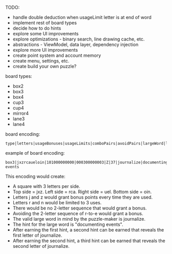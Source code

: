 TODO:

- handle double deduction when usageLimit letter is at end of word
- implement rest of board types
- decide how to do hints
- explore some UI improvements
- explore optimizations - binary search, line drawing cache, etc.
- abstractions - ViewModel, data layer, dependency injection
- explore more UI improvements
- create point system and account memory
- create menu, settings, etc.
- create build your own puzzle?

board types:
- box2
- box3
- box4
- cup3
- cup4
- mirror4
- lane3
- lane4

board encoding:

```
type|letters|usageBonuses|usageLimits|comboPairs|avoidPairs|largeWord|largeWordHint
```

example of board encoding:

```
box3|jxzrcaueloin|101000000000|000300000003|Z|37|journalize|documenting events
```

This encoding would create:
- A square with 3 letters per side.
- Top side = jxz. Left side = rca. Right side = uel. Bottom side = oin.
- Letters j and z would grant bonus points every time they are used.
- Letters r and n would be limited to 3 uses.
- There would be no 2-letter sequence that would grant a bonus.
- Avoiding the 2-letter sequence of r-to-e would grant a bonus.
- The valid large word in mind by the puzzle-maker is journalize.
- The hint for the large word is "documenting events".
- After earning the first hint, a second hint can be earned that reveals the first letter of journalize.
- After earning the second hint, a third hint can be earned that reveals the second letter of journalize.
